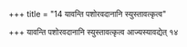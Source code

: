 +++
title = "14 यावन्ति पशोरवदानानि स्युस्तावत्कृत्व"

+++
यावन्ति पशोरवदानानि स्युस्तावत्कृत्व आज्यस्यावद्येत् १४